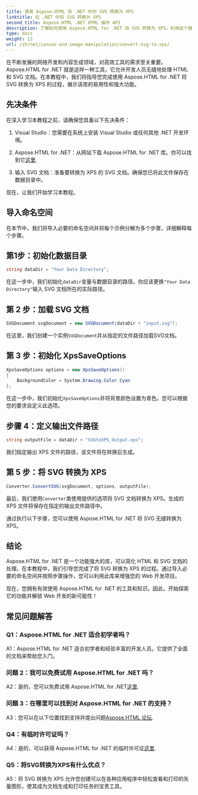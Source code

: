 ```yaml
---
title: 使用 Aspose.HTML 将 .NET 中的 SVG 转换为 XPS
linktitle: 在 .NET 中将 SVG 转换为 XPS
second_title: Aspose.HTML .NET HTML 操作 API
description: 了解如何使用 Aspose.HTML for .NET 将 SVG 转换为 XPS。利用这个强大的库促进您的 Web 开发。
type: docs
weight: 13
url: /zh/net/canvas-and-image-manipulation/convert-svg-to-xps/
---
```


在不断发展的网络开发和内容生成领域，对高效工具的需求至关重要。 Aspose.HTML for .NET 就是这样一种工具，它允许开发人员无缝地处理 HTML 和 SVG 文档。在本教程中，我们将指导您完成使用 Aspose.HTML for .NET 将 SVG 转换为 XPS 的过程，展示该库的易用性和强大功能。

## 先决条件

在深入学习本教程之前，请确保您具备以下先决条件：

1. Visual Studio：您需要在系统上安装 Visual Studio 或任何其他 .NET 开发环境。

2.  Aspose.HTML for .NET：从网站下载 Aspose.HTML for .NET 库。你可以找到它[这里](https://releases.aspose.com/html/net/).

3. 输入 SVG 文档：准备要转换为 XPS 的 SVG 文档。确保您已将此文件保存在数据目录中。

现在，让我们开始学习本教程。

## 导入命名空间

在本节中，我们将导入必要的命名空间并将每个示例分解为多个步骤，详细解释每个步骤。

## 第1步：初始化数据目录

```csharp
string dataDir = "Your Data Directory";
```

在这一步中，我们初始化`dataDir`变量与数据目录的路径。你应该更换`"Your Data Directory"`输入 SVG 文档所在的实际路径。

## 第 2 步：加载 SVG 文档

```csharp
SVGDocument svgDocument = new SVGDocument(dataDir + "input.svg");
```

在这里，我们创建一个实例`SVGDocument`并从指定的文件路径加载SVG文档。

## 第 3 步：初始化 XpsSaveOptions

```csharp
XpsSaveOptions options = new XpsSaveOptions()
{
    BackgroundColor = System.Drawing.Color.Cyan
};
```

在这一步中，我们初始化`XpsSaveOptions`并将背景颜色设置为青色。您可以根据您的要求自定义此选项。

## 步骤 4：定义输出文件路径

```csharp
string outputFile = dataDir + "SVGtoXPS_Output.xps";
```

我们指定输出 XPS 文件的路径，该文件将在转换后生成。

## 第 5 步：将 SVG 转换为 XPS

```csharp
Converter.ConvertSVG(svgDocument, options, outputFile);
```

最后，我们使用`Converter`类使用提供的选项将 SVG 文档转换为 XPS。生成的 XPS 文件将保存在指定的输出文件路径中。

通过执行以下步骤，您可以使用 Aspose.HTML for .NET 将 SVG 无缝转换为 XPS。

## 结论

Aspose.HTML for .NET 是一个功能强大的库，可以简化 HTML 和 SVG 文档的处理。在本教程中，我们引导您完成了将 SVG 转换为 XPS 的过程。通过导入必要的命名空间并按照步骤操作，您可以利用此库来增强您的 Web 开发项目。

现在，您拥有有效使用 Aspose.HTML for .NET 的工具和知识。因此，开始探索它的功能并解锁 Web 开发的新可能性！

## 常见问题解答

### Q1：Aspose.HTML for .NET 适合初学者吗？

A1：Aspose.HTML for .NET 适合初学者和经验丰富的开发人员。它提供了全面的文档来帮助您入门。

### 问题 2：我可以免费试用 Aspose.HTML for .NET 吗？

 A2：是的，您可以免费试用 Aspose.HTML for .NET[这里](https://releases.aspose.com/).

### 问题 3：在哪里可以找到对 Aspose.HTML for .NET 的支持？

 A3：您可以在以下位置找到支持并提出问题[Aspose.HTML 论坛](https://forum.aspose.com/).

### Q4：有临时许可证吗？

 A4：是的，可以获得 Aspose.HTML for .NET 的临时许可证[这里](https://purchase.aspose.com/temporary-license/).

### Q5：将SVG转换为XPS有什么优点？

A5：将 SVG 转换为 XPS 允许您创建可以在各种应用程序中轻松查看和打印的矢量图形，使其成为文档生成和打印任务的宝贵工具。